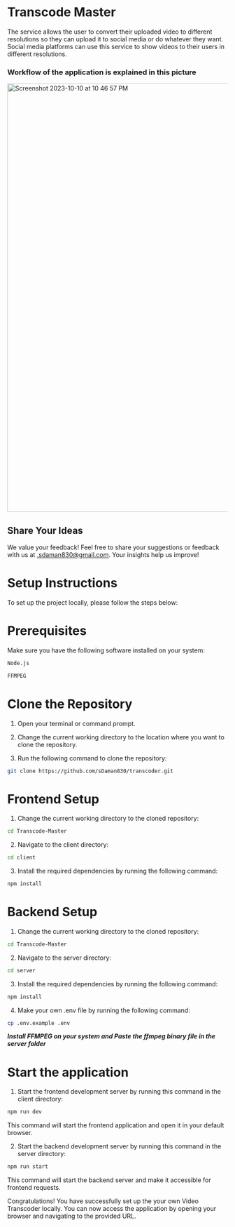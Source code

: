 # Transcode Master

The service allows the user to convert their uploaded video to different resolutions so they can upload it to social media or do whatever they want. Social media platforms can use this service to show videos to their users in different resolutions.

### Workflow of the application is explained in this picture

<img width="977" alt="Screenshot 2023-10-10 at 10 46 57 PM" src="https://github.com/AryanS-2004/Transcode-Master/assets/102866440/9188596b-93e2-4691-a28e-359879db5c9e">

## Share Your Ideas

We value your feedback! Feel free to share your suggestions or feedback with us at .sdaman830@gmail.com. Your insights help us improve!

# Setup Instructions

To set up the project locally, please follow the steps below:

# Prerequisites

Make sure you have the following software installed on your system:

```bash
Node.js
```

```bash
FFMPEG
```

# Clone the Repository

1. Open your terminal or command prompt.
2. Change the current working directory to the location where you want to clone the repository.

3. Run the following command to clone the repository:

```bash
git clone https://github.com/sDaman830/transcoder.git
```

# Frontend Setup

1. Change the current working directory to the cloned repository:

```bash
cd Transcode-Master
```

2. Navigate to the client directory:

```bash
cd client
```

3. Install the required dependencies by running the following command:

```bash
npm install
```

# Backend Setup

1. Change the current working directory to the cloned repository:

```bash
cd Transcode-Master
```

2. Navigate to the server directory:

```bash
cd server
```

3. Install the required dependencies by running the following command:

```bash
npm install
```

4. Make your own .env file by running the following command:

```bash
cp .env.example .env
```

**_Install FFMPEG on your system and Paste the ffmpeg binary file in the server folder_**

# Start the application

1. Start the frontend development server by running this command in the client directory:

```bash
npm run dev
```

This command will start the frontend application and open it in your default browser.

2. Start the backend development server by running this command in the server directory:

```bash
npm run start
```

This command will start the backend server and make it accessible for frontend requests.

Congratulations! You have successfully set up the your own Video Transcoder locally. You can now access the application by opening your browser and navigating to the provided URL.
